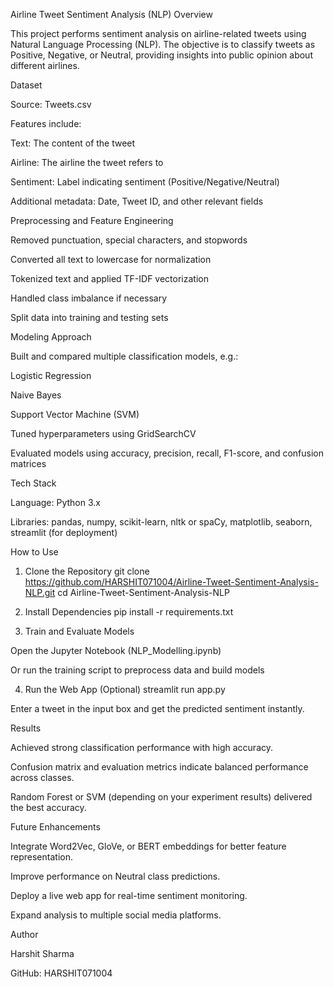 Airline Tweet Sentiment Analysis (NLP)
Overview

This project performs sentiment analysis on airline-related tweets using Natural Language Processing (NLP). The objective is to classify tweets as Positive, Negative, or Neutral, providing insights into public opinion about different airlines.

Dataset

Source: Tweets.csv

Features include:

Text: The content of the tweet

Airline: The airline the tweet refers to

Sentiment: Label indicating sentiment (Positive/Negative/Neutral)

Additional metadata: Date, Tweet ID, and other relevant fields

Preprocessing and Feature Engineering

Removed punctuation, special characters, and stopwords

Converted all text to lowercase for normalization

Tokenized text and applied TF-IDF vectorization

Handled class imbalance if necessary

Split data into training and testing sets

Modeling Approach

Built and compared multiple classification models, e.g.:

Logistic Regression

Naive Bayes

Support Vector Machine (SVM)

Tuned hyperparameters using GridSearchCV

Evaluated models using accuracy, precision, recall, F1-score, and confusion matrices

Tech Stack

Language: Python 3.x

Libraries: pandas, numpy, scikit-learn, nltk or spaCy, matplotlib, seaborn, streamlit (for deployment)

How to Use
1. Clone the Repository
git clone https://github.com/HARSHIT071004/Airline-Tweet-Sentiment-Analysis-NLP.git
cd Airline-Tweet-Sentiment-Analysis-NLP

2. Install Dependencies
pip install -r requirements.txt

3. Train and Evaluate Models

Open the Jupyter Notebook (NLP_Modelling.ipynb)

Or run the training script to preprocess data and build models

4. Run the Web App (Optional)
streamlit run app.py


Enter a tweet in the input box and get the predicted sentiment instantly.

Results

Achieved strong classification performance with high accuracy.

Confusion matrix and evaluation metrics indicate balanced performance across classes.

Random Forest or SVM (depending on your experiment results) delivered the best accuracy.

Future Enhancements

Integrate Word2Vec, GloVe, or BERT embeddings for better feature representation.

Improve performance on Neutral class predictions.

Deploy a live web app for real-time sentiment monitoring.

Expand analysis to multiple social media platforms.

Author

Harshit Sharma

GitHub: HARSHIT071004
